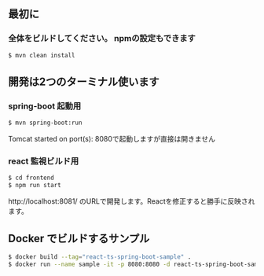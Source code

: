 最初に
--

### 全体をビルドしてください。 npmの設定もできます

```bash
$ mvn clean install
```

開発は2つのターミナル使います
--

### spring-boot 起動用

```bash
$ mvn spring-boot:run 
```
Tomcat started on port(s): 8080で起動しますが直接は開きません


### react 監視ビルド用

```bash
$ cd frontend
$ npm run start
```
http://localhost:8081/ のURLで開発します。Reactを修正すると勝手に反映されます。


Docker でビルドするサンプル
---

```bash
$ docker build --tag="react-ts-spring-boot-sample" .
$ docker run --name sample -it -p 8080:8080 -d react-ts-spring-boot-sample
```